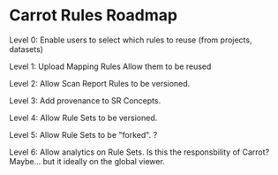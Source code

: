 # Carrot Rules Roadmap

Level 0:
Enable users to select which rules to reuse (from projects, datasets)

Level 1:
Upload Mapping Rules
Allow them to be reused

Level 2:
Allow Scan Report Rules to be versioned.

Level 3:
Add provenance to SR Concepts.

Level 4:
Allow Rule Sets to be versioned.

Level 5:
Allow Rule Sets to be "forked". ?

Level 6:
Allow analytics on Rule Sets.
Is this the responsbility of Carrot?
Maybe... but it ideally on the global viewer.
